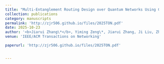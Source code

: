 ```yaml
---
title: "Multi-Entanglement Routing Design over Quantum Networks Using Greenberger-Horne-Zeilinger Measurements"
collection: publications
category: manuscripts
permalink: 'http://zjr506.github.io/files/2025TON.pdf'
date: 2025-10-23
author: '<b>Jiarui Zhang\*</b>, Yiming Zeng\*, Jiarui Zhang, Ji Liu, Zhenhua Liu, Yuanyuan Yang'
venue: 'IEEE/ACM Transactions on Networking'

paperurl: 'http://zjr506.github.io/files/2025TON.pdf'


---
```


